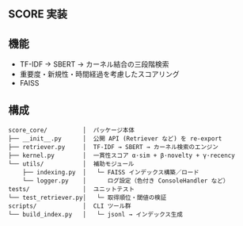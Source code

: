 ## SCORE 実装

## 機能
- TF-IDF → SBERT → カーネル結合の三段階検索
- 重要度・新規性・時間経過を考慮したスコアリング
- FAISS

## 構成
```
score_core/          │  パッケージ本体
├── __init__.py      │  公開 API (Retriever など) を re-export
├── retriever.py     │  TF-IDF → SBERT → カーネル検索のエンジン
├── kernel.py        │  一貫性スコア α·sim + β·novelty + γ·recency
└── utils/           │  補助モジュール
    ├── indexing.py  │   └─ FAISS インデックス構築／ロード
    └── logger.py    │      ログ設定（色付き ConsoleHandler など）
tests/               │  ユニットテスト
└── test_retriever.py│   └─ 取得順位・閾値の検証
scripts/             │  CLI ツール群
└── build_index.py   │   └─ jsonl → インデックス生成
```
